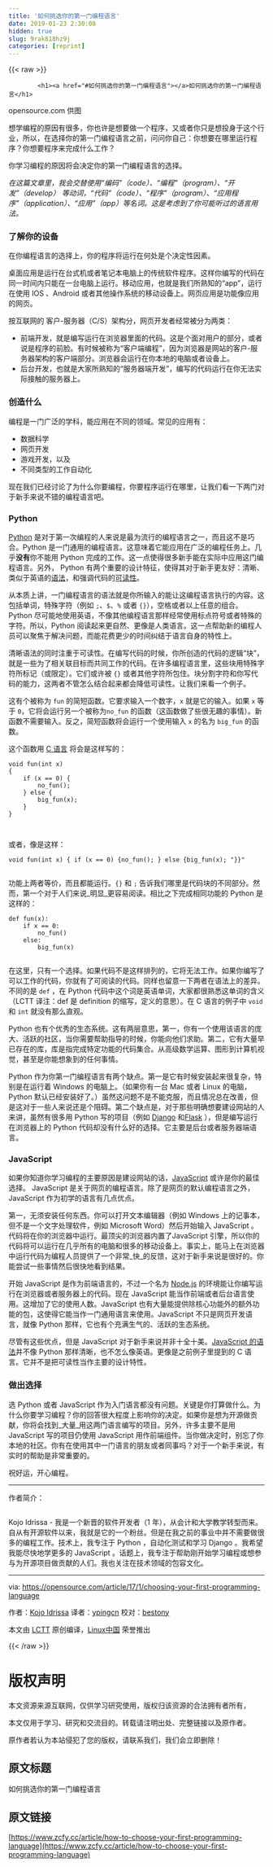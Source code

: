 ```yaml
---
title: '如何挑选你的第一门编程语言' 
date: 2019-01-23 2:30:08
hidden: true
slug: 9rak818hz9j
categories: [reprint]
---
```


{{< raw >}}

            <h1><a href="#如何挑选你的第一门编程语言"></a>如何挑选你的第一门编程语言</h1>
<p>opensource.com 供图</p>
<p>想学编程的原因有很多，你也许是想要做一个程序，又或者你只是想投身于这个行业，所以，在选择你的第一门编程语言之前，问问你自己：你想要在哪里运行程序？你想要程序来完成什么工作？</p>
<p>你学习编程的原因将会决定你的第一门编程语言的选择。</p>
<p><em>在这篇文章里，我会交替使用“编码”（code）、“编程”（program）、“开发”（develop） 等动词，“代码”（code）、“程序”（program）、“应用程序”（application）、“应用”（app）等名词。这是考虑到了你可能听过的语言用法。</em></p>
<h3><a href="#了解你的设备"></a>了解你的设备</h3>
<p>在你编程语言的选择上，你的程序将运行在何处是个决定性因素。</p>
<p>桌面应用是运行在台式机或者笔记本电脑上的传统软件程序。这样你编写的代码在同一时间内只能在一台电脑上运行。移动应用，也就是我们所熟知的“app”，运行在使用 IOS 、Android 或者其他操作系统的移动设备上。网页应用是功能像应用的网页。</p>
<p>按互联网的 客户-服务器（C/S）架构分，网页开发者经常被分为两类：</p>
<ul>
<li>前端开发，就是编写运行在浏览器里面的代码。这是个面对用户的部分，或者说是程序的前脸。有时候被称为“客户端编程”，因为浏览器是网站的客户-服务器架构的客户端部分。浏览器会运行在你本地的电脑或者设备上。</li>
<li>后台开发，也就是大家所熟知的“服务器端开发”，编写的代码运行在你无法实际接触的服务器上。</li>
</ul>
<h3><a href="#创造什么"></a>创造什么</h3>
<p>编程是一门广泛的学科，能应用在不同的领域。常见的应用有：</p>
<ul>
<li>数据科学</li>
<li>网页开发</li>
<li>游戏开发，以及</li>
<li>不同类型的工作自动化</li>
</ul>
<p>现在我们已经讨论了为什么你要编程，你要程序运行在哪里，让我们看一下两门对于新手来说不错的编程语言吧。</p>
<h3><a href="#python"></a>Python</h3>
<p><a href="https://www.python.org/about/">Python</a> 是对于第一次编程的人来说是最为流行的编程语言之一，而且这不是巧合。Python 是一门通用的编程语言。这意味着它能应用在广泛的编程任务上。几乎<strong>没有</strong>你不能用 Python 完成的工作。这一点使得很多新手能在实际中应用这门编程语言。另外， Python 有两个重要的设计特征，使得其对于新手更友好：清晰、类似于英语的<a href="https://en.wikipedia.org/wiki/Python_syntax_and_semantics">语法</a>，和强调代码的<a href="https://en.wikipedia.org/wiki/Python_syntax_and_semantics#Indentation">可读性</a>。</p>
<p>从本质上讲，一门编程语言的语法就是你所输入的能让这编程语言执行的内容。这包括单词，特殊字符（例如 <code>;</code>、<code>$</code>、<code>%</code> 或者 <code>{}</code>），空格或者以上任意的组合。Python 尽可能地使用英语，不像其他编程语言那样经常使用标点符号或者特殊的字符。所以，Python 阅读起来更自然、更像是人类语言。这一点帮助新的编程人员可以聚焦于解决问题，而能花费更少的时间纠结于语言自身的特性上。</p>
<p>清晰语法的同时注重于可读性。在编写代码的时候，你所创造的代码的逻辑“块”，就是一些为了相关联目标而共同工作的代码。在许多编程语言里，这些块用特殊字符所标记（或限定）。它们或许被 <code>{}</code> 或者其他字符所包住。块分割字符和你写代码的能力，这两者不管怎么结合起来都会降低可读性。让我们来看一个例子。</p>
<p>这有个被称为 <code>fun</code> 的简短函数。它要求输入一个数字，<code>x</code> 就是它的输入。如果 <code>x</code> 等于 <code>0</code>，它将会运行另一个被称为<code>no_fun</code> 的函数（这函数做了些很无趣的事情）。新函数不需要输入。反之，简短函数将会运行一个使用输入 <code>x</code> 的名为 <code>big_fun</code> 的函数。</p>
<p>这个函数用 <a href="https://en.wikipedia.org/wiki/C_(programming_language">C 语言</a> 将会是这样写的：</p>
<pre><code class="hljs crystal">void <span class="hljs-function"><span class="hljs-keyword">fun</span>(<span class="hljs-title">int</span></span> x)
{
    <span class="hljs-keyword">if</span> (x == <span class="hljs-number">0</span>) {
        no_fun();
    } <span class="hljs-keyword">else</span> {
        big_fun(x);
    }
}

</code></pre><p>或者，像是这样：</p>
<pre><code class="hljs crystal">void <span class="hljs-function"><span class="hljs-keyword">fun</span>(<span class="hljs-title">int</span></span> x) { <span class="hljs-keyword">if</span> (x == <span class="hljs-number">0</span>) {no_fun(); } <span class="hljs-keyword">else</span> {big_fun(x); "}}"

</code></pre><p>功能上两者等价，而且都能运行。<code>{}</code> 和 <code>;</code> 告诉我们哪里是代码块的不同部分。然而，第一个对于人们来说_明显_更容易阅读。相比之下完成相同功能的 Python 是这样的：</p>
<pre><code class="hljs kotlin">def <span class="hljs-function"><span class="hljs-title">fun</span><span class="hljs-params">(x)</span></span>:
    <span class="hljs-keyword">if</span> x == <span class="hljs-number">0</span>:
        no_fun()
    <span class="hljs-keyword">else</span>:
        big_fun(x)

</code></pre><p>在这里，只有一个选择。如果代码不是这样排列的，它将无法工作。如果你编写了可以工作的代码，你就有了可阅读的代码。同样也留意一下两者在语法上的差异。不同的是 <code>def</code> ，在 Python 代码中这个词是英语单词，大家都很熟悉这单词的含义（LCTT 译注：def 是 definition 的缩写，定义的意思）。在 C 语言的例子中 <code>void</code> 和 <code>int</code> 就没有那么直观。</p>
<p>Python 也有个优秀的生态系统。这有两层意思，第一，你有一个使用该语言的庞大、活跃的社区，当你需要帮助指导的时候，你能向他们求助。第二，它有大量早已存在的库，库是指完成特定功能的代码集合。从高级数学运算、图形到计算机视觉，甚至是你能想象到的任何事情。</p>
<p>Python 作为你第一门编程语言有两个缺点。第一是它有时候安装起来很复杂，特别是在运行着 Windows 的电脑上。（如果你有一台 Mac 或者 Linux 的电脑，Python 默认已经安装好了。）虽然这问题不是不能克服，而且情况总在改善，但是这对于一些人来说还是个阻碍。第二个缺点是，对于那些明确想要建设网站的人来讲，虽然有很多用 Python 写的项目（例如 <a href="https://www.djangoproject.com/">Django</a> 和<a href="http://flask.pocoo.org/">Flask</a> ），但是编写运行在浏览器上的 Python 代码却没有什么好的选择。它主要是后台或者服务器端语言。</p>
<h3><a href="#javascript"></a>JavaScript</h3>
<p>如果你知道你学习编程的主要原因是建设网站的话，<a href="https://en.wikipedia.org/wiki/JavaScript">JavaScript</a> 或许是你的最佳选择。 JavaScript 是关于网页的编程语言。除了是网页的默认编程语言之外， JavaScript 作为初学的语言有几点优点。</p>
<p>第一，无须安装任何东西。你可以打开文本编辑器（例如 Windows 上的记事本，但不是一个文字处理软件，例如 Microsoft Word）然后开始输入 JavaScript 。代码将在你的浏览器中运行。最顶尖的浏览器内置了JavaScript 引擎，所以你的代码将可以运行在几乎所有的电脑和很多的移动设备上。事实上，能马上在浏览器中运行代码为编程人员提供了一个非常_快_的反馈，这对于新手来说是很好的。你能尝试一些事情然后很快地看到结果。</p>
<p>开始 JavaScript 是作为前端语言的，不过一个名为 <a href="https://nodejs.org/en/">Node.js</a> 的环境能让你编写运行在浏览器或者服务器上的代码。现在 JavaScript 能当作前端或者后台语言使用。这增加了它的使用人数。JavaScript 也有大量能提供除核心功能外的额外功能的包，这使得它能当作一门通用语言来使用。JavaScript 不只是网页开发语言，就像 Python 那样，它也有个充满生气的、活跃的生态系统。</p>
<p>尽管有这些优点，但是 JavaScript 对于新手来说并非十全十美。<a href="https://en.wikipedia.org/wiki/JavaScript_syntax#Basics">JavaScript 的语法</a>并不像 Python 那样清晰，也不怎么像英语。更像是之前例子里提到的 C 语言。它并不是把可读性当作主要的设计特性。</p>
<h3><a href="#做出选择"></a>做出选择</h3>
<p>选 Python 或者 JavaScript 作为入门语言都没有问题。关键是你打算做什么。为什么你要学习编程？你的回答很大程度上影响你的决定。如果你是想为开源做贡献，你将会找到_大量_用这两门语言编写的项目。另外，许多主要不是用 JavaScript 写的项目仍使用 JavaScript 用作前端组件。当你做决定时，别忘了你本地的社区。你有在使用其中一门语言的朋友或者同事吗？对于一个新手来说，有实时的帮助是非常重要的。</p>
<p>祝好运，开心编程。</p>
<hr>
<p>作者简介：</p>
<p><a href="https://camo.githubusercontent.com/72868ac4048e32195ac4f63558a0f394ddb7a63b/68747470733a2f2f6f70656e736f757263652e636f6d2f73697465732f64656661756c742f66696c65732f7374796c65732f70726f66696c655f70696374757265732f7075626c69632f70696374757265732f6b6f6a6f5f6865616473686f745f70726f5f7371756172652e6a70673f69746f6b3d6a76316b54385430"><img src="https://p5.ssl.qhimg.com/t01f4e21f09b81d715f.png" alt=""></a></p>
<p>Kojo Idrissa - 我是一个新晋的软件开发者（1 年），从会计和大学教学转型而来。自从有开源软件以来，我就是它的一个粉丝。但是在我之前的事业中并不需要做很多的编程工作。技术上，我专注于 Python ，自动化测试和学习 Django 。我希望我能尽快地学更多的 JavaScript 。话题上，我专注于帮助刚开始学习编程或想参与为开源项目做贡献的人们。我也关注在技术领域的包容文化。</p>
<hr>
<p>via: <a href="https://opensource.com/article/17/1/choosing-your-first-programming-language">https://opensource.com/article/17/1/choosing-your-first-programming-language</a></p>
<p>作者：<a href="https://opensource.com/users/transitionkojo">Kojo Idrissa</a> 译者：<a href="https://github.com/ypingcn">ypingcn</a> 校对：<a href="https://github.com/bestony">bestony</a></p>
<p>本文由 <a href="https://github.com/LCTT/TranslateProject">LCTT</a> 原创编译，<a href="https://linux.cn/">Linux中国</a> 荣誉推出</p>

          
{{< /raw >}}

# 版权声明
本文资源来源互联网，仅供学习研究使用，版权归该资源的合法拥有者所有，

本文仅用于学习、研究和交流目的。转载请注明出处、完整链接以及原作者。

原作者若认为本站侵犯了您的版权，请联系我们，我们会立即删除！

## 原文标题
如何挑选你的第一门编程语言

## 原文链接
[https://www.zcfy.cc/article/how-to-choose-your-first-programming-language](https://www.zcfy.cc/article/how-to-choose-your-first-programming-language)


